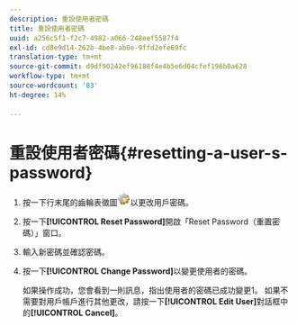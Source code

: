 ```yaml
---
description: 重設使用者密碼
title: 重設使用者密碼
uuid: a256c5f1-f2c7-4982-a066-248eef5587f4
exl-id: cd8e9d14-262b-4be8-ab0e-9ffd2efe69fc
translation-type: tm+mt
source-git-commit: d9df90242ef96188f4e4b5e6d04cfef196b0a628
workflow-type: tm+mt
source-wordcount: '83'
ht-degree: 14%

---
```


# 重設使用者密碼{#resetting-a-user-s-password}

1. 按一下行末尾的齒輪表徵圖![](assets/edit_icon.png)以更改用戶密碼。
1. 按一下&#x200B;**[!UICONTROL Reset Password]**&#x200B;開啟「Reset Password（重置密碼）」窗口。
1. 輸入新密碼並確認密碼。
1. 按一下&#x200B;**[!UICONTROL Change Password]**&#x200B;以變更使用者的密碼。

   如果操作成功，您會看到一則訊息，指出使用者的密碼已成功變更1。 如果不需要對用戶帳戶進行其他更改，請按一下&#x200B;**[!UICONTROL Edit User]**&#x200B;對話框中的&#x200B;**[!UICONTROL Cancel]**。
